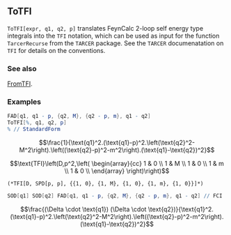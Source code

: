 ## ToTFI

`ToTFI[expr, q1, q2, p]` translates FeynCalc 2-loop self energy type integrals into the `TFI` notation, which can be used as input for the function `TarcerRecurse` from the `TARCER` package. See the `TARCER` documenatation on `TFI` for details on the conventions.

### See also

[FromTFI](FromTFI).

### Examples

```mathematica
FAD[q1, q1 - p, {q2, M}, {q2 - p, m}, q1 - q2]
ToTFI[%, q1, q2, p]
% // StandardForm
```

$$\frac{1}{\text{q1}^2.(\text{q1}-p)^2.\left(\text{q2}^2-M^2\right).\left((\text{q2}-p)^2-m^2\right).(\text{q1}-\text{q2})^2}$$

$$\text{TFI}\left(D,p^2,\left(
\begin{array}{cc}
 1 & 0 \\
 1 & M \\
 1 & 0 \\
 1 & m \\
 1 & 0 \\
\end{array}
\right)\right)$$

```
(*TFI[D, SPD[p, p], {{1, 0}, {1, M}, {1, 0}, {1, m}, {1, 0}}]*)
```

```mathematica
SOD[q1] SOD[q2] FAD[q1, q1 - p, {q2, M}, {q2 - p, m}, q1 - q2] // FCI
```

$$\frac{(\Delta \cdot \text{q1}) (\Delta \cdot \text{q2})}{\text{q1}^2.(\text{q1}-p)^2.\left(\text{q2}^2-M^2\right).\left((\text{q2}-p)^2-m^2\right).(\text{q1}-\text{q2})^2}$$